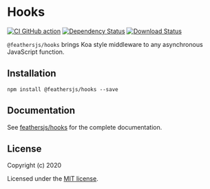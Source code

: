 # Hooks

[![CI GitHub action](https://github.com/feathersjs/hooks/workflows/Node%20CI/badge.svg)](https://github.com/feathersjs/hooks/actions?query=workflow%3A%22Node+CI%22)
[![Dependency Status](https://img.shields.io/david/feathersjs/feathers.svg?style=flat-square&path=packages/hooks)](https://david-dm.org/feathersjs/feathers?path=packages/hooks)
[![Download Status](https://img.shields.io/npm/dm/@feathersjs/hooks.svg?style=flat-square)](https://www.npmjs.com/package/@feathersjs/hooks)

`@feathersjs/hooks` brings Koa style middleware to any asynchronous JavaScript function.

## Installation

```
npm install @feathersjs/hooks --save
```

## Documentation

See [feathersjs/hooks](https://github.com/feathersjs/hooks/) for the complete documentation.

## License

Copyright (c) 2020

Licensed under the [MIT license](LICENSE).
